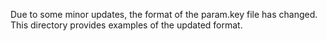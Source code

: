 Due to some minor updates, the format of the param.key file has changed. This directory provides examples of the updated format.
